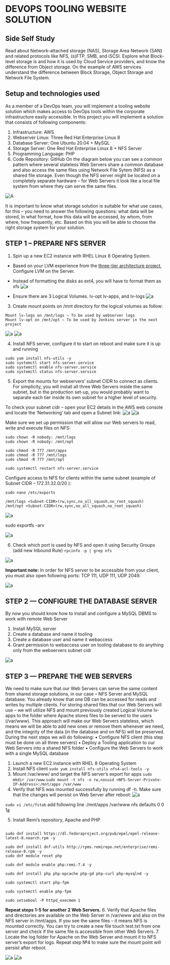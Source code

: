 # DEVOPS TOOLING WEBSITE SOLUTION

## Side Self Study
Read about Network-attached storage (NAS), Storage Area Network (SAN) and related protocols like NFS, (s)FTP, SMB, and iSCSI. Explore what Block-level storage is and how it is used by Cloud Service providers, and know the difference from Object storage.
On the example of AWS services understand the difference between Block Storage, Object Storage and Network File System.

## Setup and technologies used
As a member of a DevOps team, you will implement a tooling website solution which makes access to DevOps tools within the corporate infrastructure easily accessible.
In this project you will implement a solution that consists of following components:
1.	Infrastructure: AWS
2.	Webserver Linux: Three Red Hat Enterprise Linux 8
3.	Database Server: One Ubuntu 20.04 + MySQL
4.	Storage Server: One Red Hat Enterprise Linux 8 + NFS Server
5.	Programming Language: PHP
6.	Code Repository: GitHub
On the diagram below you can see a common pattern where several stateless Web Servers share a common database and also access the same files using Network File Sytem (NFS) as a shared file storage. Even though the NFS server might be located on a completely separate hardware – for Web Servers it look like a local file system from where they can serve the same files.

![A](https://github.com/IwunzeGE/DevOps-Project/blob/eedcfb28cf50ef2e9f8dcf93f4cca07c318f2900/DEVOPS%20TOOLING%20WEBSITE%20SOLUTION/images/server%20diagram.png)

It is important to know what storage solution is suitable for what use cases, for this – you need to answer the following questions: what data will be stored, in what format, how this data will be accessed, by whom, from where, how frequently, etc. Based on this you will be able to choose the right storage system for your solution.
 

## STEP 1 – PREPARE NFS SERVER
1.	Spin up a new EC2 instance with RHEL Linux 8 Operating System.
-	Based on your LVM experience from the [three-tier architecture project](https://github.com/IwunzeGE/DevOps-Project/blob/123636af62cf9854ec71bc0b21e1687b1952d162/THREE-TIER%20ARCHITECTURE/README.md), Configure LVM on the Server.

-	Instead of formatting the disks as ext4, you will have to format them as xfs
![a](https://github.com/IwunzeGE/DevOps-Project/blob/123636af62cf9854ec71bc0b21e1687b1952d162/DEVOPS%20TOOLING%20WEBSITE%20SOLUTION/images/format%20xfs.png)

-	Ensure there are 3 Logical Volumes. lv-opt lv-apps, and lv-logs
![a](https://github.com/IwunzeGE/DevOps-Project/blob/123636af62cf9854ec71bc0b21e1687b1952d162/DEVOPS%20TOOLING%20WEBSITE%20SOLUTION/images/lvcreate%20apps,logs,opt.png)

3.	Create mount points on /mnt directory for the logical volumes as follow:
```Mount lv-apps on /mnt/apps – To be used by webservers
Mount lv-logs on /mnt/logs – To be used by webserver logs
Mount lv-opt on /mnt/opt – To be used by Jenkins server in the next project
```
![a](https://github.com/IwunzeGE/DevOps-Project/blob/d02ae2a89b6729382b23527a3e219f08137e90ec/DEVOPS%20TOOLING%20WEBSITE%20SOLUTION/images/mkdir.png)
![a](https://github.com/IwunzeGE/DevOps-Project/blob/d02ae2a89b6729382b23527a3e219f08137e90ec/DEVOPS%20TOOLING%20WEBSITE%20SOLUTION/images/mount.png)

4.	Install NFS server, configure it to start on reboot and make sure it is up and running
```sudo yum -y update
sudo yum install nfs-utils -y
sudo systemctl start nfs-server.service
sudo systemctl enable nfs-server.service
sudo systemctl status nfs-server.service
```
5.	Export the mounts for webservers’ subnet CIDR to connect as clients. For simplicity, you will install all three Web Servers inside the same subnet, but in the production set-up, you would probably want to separate each tier inside its own subnet for a higher level of security.

To check your subnet cidr – open your EC2 details in the AWS web console and locate the ‘Networking’ tab and open a Subnet link:
![a](https://github.com/IwunzeGE/DevOps-Project/blob/b5c049f898bad3b63444ac15fcb8a21a5509e357/DEVOPS%20TOOLING%20WEBSITE%20SOLUTION/images/ipv4%20cidr1.png)
![a](https://github.com/IwunzeGE/DevOps-Project/blob/b5c049f898bad3b63444ac15fcb8a21a5509e357/DEVOPS%20TOOLING%20WEBSITE%20SOLUTION/images/ipv4%20cidr2.png)


Make sure we set up permission that will allow our Web servers to read, write and execute files on NFS:
```sudo chown -R nobody: /mnt/apps
sudo chown -R nobody: /mnt/logs
sudo chown -R nobody: /mnt/opt
 
sudo chmod -R 777 /mnt/apps
sudo chmod -R 777 /mnt/logs
sudo chmod -R 777 /mnt/opt
 ```
`sudo systemctl restart nfs-server.service`

Configure access to NFS for clients within the same subnet (example of Subnet CIDR – 172.31.32.0/20 ):

`sudo nano /etc/exports`
 
```/mnt/apps <Subnet-CIDR>(rw,sync,no_all_squash,no_root_squash)
/mnt/logs <Subnet-CIDR>(rw,sync,no_all_squash,no_root_squash)
/mnt/opt <Subnet-CIDR>(rw,sync,no_all_squash,no_root_squash)
```
![a](https://github.com/IwunzeGE/DevOps-Project/blob/b5c049f898bad3b63444ac15fcb8a21a5509e357/DEVOPS%20TOOLING%20WEBSITE%20SOLUTION/images/etc-exports.png)

sudo exportfs -arv

![a](https://github.com/IwunzeGE/DevOps-Project/blob/b5c049f898bad3b63444ac15fcb8a21a5509e357/DEVOPS%20TOOLING%20WEBSITE%20SOLUTION/images/export-arv.png)

6.	Check which port is used by NFS and open it using Security Groups (add new Inbound Rule)
`rpcinfo -p | grep nfs`

![a](https://github.com/IwunzeGE/DevOps-Project/blob/b5c049f898bad3b63444ac15fcb8a21a5509e357/DEVOPS%20TOOLING%20WEBSITE%20SOLUTION/images/rpcinfo.png)

**Important note:** In order for NFS server to be accessible from your client, you must also open following ports: TCP 111, UDP 111, UDP 2049.

![a](https://github.com/IwunzeGE/DevOps-Project/blob/b5c049f898bad3b63444ac15fcb8a21a5509e357/DEVOPS%20TOOLING%20WEBSITE%20SOLUTION/images/inbound%20rules.png)

## STEP 2 — CONFIGURE THE DATABASE SERVER
By now you should know how to install and configure a MySQL DBMS to work with remote Web Server
1.	Install MySQL server
2.	Create a database and name it tooling
3.	Create a database user and name it webaccess
4.	Grant permission to webaccess user on tooling database to do anything only from the webservers subnet cidr

![a](https://github.com/IwunzeGE/DevOps-Project/blob/b5c049f898bad3b63444ac15fcb8a21a5509e357/DEVOPS%20TOOLING%20WEBSITE%20SOLUTION/images/database.png)

## STEP 3 — PREPARE THE WEB SERVERS

We need to make sure that our Web Servers can serve the same content from shared storage solutions, in our case – NFS Server and MySQL database.
You already know that one DB can be accessed for reads and writes by multiple clients. For storing shared files that our Web Servers will use – we will utilize NFS and mount previously created Logical Volume lv-apps to the folder where Apache stores files to be served to the users (/var/www).
This approach will make our Web Servers stateless, which means we will be able to add new ones or remove them whenever we need, and the integrity of the data (in the database and on NFS) will be preserved.
During the next steps we will do following:
•	Configure NFS client (this step must be done on all three servers)
•	Deploy a Tooling application to our Web Servers into a shared NFS folder
•	Configure the Web Servers to work with a single MySQL database
1.	Launch a new EC2 instance with RHEL 8 Operating System
2.	Install NFS client
`sudo yum install nfs-utils nfs4-acl-tools -y`
3.	Mount /var/www/ and target the NFS server’s export for apps
`sudo mkdir /var/www`
`sudo mount -t nfs -o rw,nosuid <NFS-Server-Private-IP-Address>:/mnt/apps /var/www`
4.	Verify that NFS was mounted successfully by running df -h. Make sure that the changes will persist on Web Server after reboot:
![a](https://github.com/IwunzeGE/DevOps-Project/blob/3cb3602530a8e23fbda5801d0470507b496447b3/DEVOPS%20TOOLING%20WEBSITE%20SOLUTION/images/df%20apps.png)

`sudo vi /etc/fstab`
add following line
<NFS-Server-Private-IP-Address>:/mnt/apps /var/www nfs defaults 0 0
1[a](https://github.com/IwunzeGE/DevOps-Project/blob/3cb3602530a8e23fbda5801d0470507b496447b3/DEVOPS%20TOOLING%20WEBSITE%20SOLUTION/images/fstab.png)
 
5.	Install Remi’s repository, Apache and PHP
 
 ```sudo yum install httpd -y
 
sudo dnf install https://dl.fedoraproject.org/pub/epel/epel-release-latest-8.noarch.rpm -y
 
sudo dnf install dnf-utils http://rpms.remirepo.net/enterprise/remi-release-8.rpm -y 
sudo dnf module reset php
 
sudo dnf module enable php:remi-7.4 -y
 
sudo dnf install php php-opcache php-gd php-curl php-mysqlnd -y
 	
sudo systemctl start php-fpm
 
sudo systemctl enable php-fpm
 
sudo setsebool -P httpd_execmem 1
```
**Repeat steps 1-5 for another 2 Web Servers.**
6.	Verify that Apache files and directories are available on the Web Server in /var/www and also on the NFS server in /mnt/apps. If you see the same files – it means NFS is mounted correctly. You can try to create a new file touch test.txt from one server and check if the same file is accessible from other Web Servers.
7.	Locate the log folder for Apache on the Web Server and mount it to NFS server’s export for logs. Repeat step №4 to make sure the mount point will persist after reboot.

![a](https://github.com/IwunzeGE/DevOps-Project/blob/3cb3602530a8e23fbda5801d0470507b496447b3/DEVOPS%20TOOLING%20WEBSITE%20SOLUTION/images/df%20logs.png)
 ![a](https://github.com/IwunzeGE/DevOps-Project/blob/3cb3602530a8e23fbda5801d0470507b496447b3/DEVOPS%20TOOLING%20WEBSITE%20SOLUTION/images/fstab%20logs.png)
